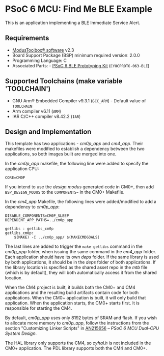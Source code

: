 # PSoC 6 MCU: Find Me BLE Example

This is an application implementing a BLE Immediate Service Alert.
## Requirements

- [ModusToolbox® software](https://www.cypress.com/products/modustoolbox-software-environment) v2.3
- Board Support Package (BSP) minimum required version: 2.0.0  
- Programming Language: C
- Associated Parts: - [PSoC 6 BLE Prototyping Kit](https://www.cypress.com/CY8CPROTO-063-BLE) (`CY8CPROTO-063-BLE`)

## Supported Toolchains (make variable 'TOOLCHAIN')

- GNU Arm® Embedded Compiler v9.3.1 (`GCC_ARM`) - Default value of `TOOLCHAIN`
- Arm compiler v6.11 (`ARM`)
- IAR C/C++ compiler v8.42.2 (`IAR`)

## Design and Implementation

This template has two applications - *cm0p_app* and *cm4_app*. Their makefiles were modified to establish a dependency between the two applications, so both images built are merged into one. 

In the *cm0p_app* makefile, the following line were added to specify the application CPU:

```
CORE=CM0P
```

If you intend to use the *design.modus* generated code in CM0+, then add `BSP_DESIGN_MODUS` to the `COMPONENTS=` in the CM0+ Makefile.

In the *cm4_app* Makefile, the following lines were added/modified to add a dependency to *cm0p_app*:

```
DISABLE_COMPONENTS=CM0P_SLEEP
DEPENDENT_APP_PATHS=../cm0p_app

getlibs : getlibs_cm0p
getlibs_cm0p:
	$(MAKE) -C ../cm0p_app/ $(MAKECMDGOALS)
```

The last lines are added to trigger the `make getlibs` command in the *cm0p_app* folder, when issuing the same command in the *cm4_app* folder. Each application should have its own *deps* folder. If the same library is used by both applications, it should be in the *deps* folder of both applications. If the library location is specified as the shared asset repo in the *mtb* file (which is by default), they will both automatically access it from the shared location. 

When the CM4 project is built, it builds both the CM0+ and CM4 applications and the resulting build artifacts contain code for both applications. When the CM0+ application is built, it will only build that application. When the application starts, the CM0+ starts first. It is responsible for starting the CM4.

By default, *cm0p_app* uses only 8192 bytes of SRAM and flash. If you wish to allocate more memory to *cm0p_app*, follow the instructions from the section "Customizing Linker Scripts" in [AN215656](https://www.cypress.com/AN215656) – *PSoC 6 MCU Dual-CPU System Design*.

The HAL library only supports the CM4, so *cyhal.h* is not included in the CM0+ application. The PDL library supports both the CM4 and CM0+.